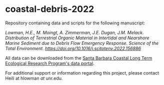 # coastal-debris-2022
Repository containing data and scripts for the following manuscript:

*Lowman, H.E., M. Moingt, A. Zimmerman, J.E. Dugan, J.M. Melack. Distribution of Terrestrial Organic Material in Intertidal and Nearshore Marine Sediment due to Debris Flow Emergency Response. Science of the Total Environment. https://doi.org/10.1016/j.scitotenv.2022.156886*

All data can be downloaded from the [Santa Barbara Coastal Long Term Ecological Research Program's data portal](https://sbclter.msi.ucsb.edu/data/catalog/package/?package=knb-lter-sbc.151).

For additional support or information regarding this project, please contact Heili at hlowman *at* unr.edu.
